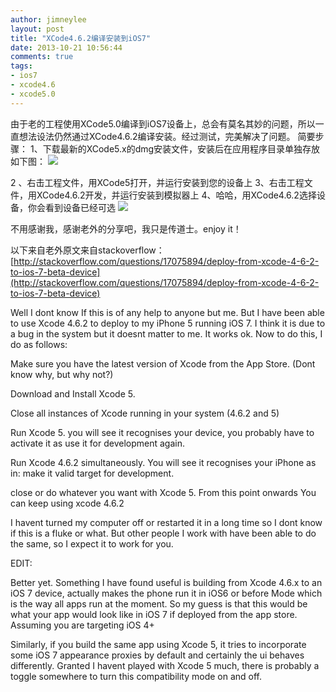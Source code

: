 ```yaml
---
author: jimneylee
layout: post
title: "XCode4.6.2编译安装到iOS7"
date: 2013-10-21 10:56:44
comments: true
tags:
- ios7
- xcode4.6
- xcode5.0
---
```


由于老的工程使用XCode5.0编译到iOS7设备上，总会有莫名其妙的问题，所以一直想法设法仍然通过XCode4.6.2编译安装。经过测试，完美解决了问题。
简要步骤：
1、下载最新的XCode5.x的dmg安装文件，安装后在应用程序目录单独存放如下图：
![](http://s12.sinaimg.cn/mw690/6d2b4810gx6DALTwJm31b&690)

2 、右击工程文件，用XCode5打开，并运行安装到您的设备上
3、右击工程文件，用XCode4.6.2开发，并运行安装到模拟器上
4、哈哈，用XCode4.6.2选择设备，你会看到设备已经可选
![](http://s10.sinaimg.cn/mw690/6d2b4810gx6DAMnGl7jb9&690)

不用感谢我，感谢老外的分享吧，我只是传道士。enjoy it！

以下来自老外原文来自stackoverflow：[http://stackoverflow.com/questions/17075894/deploy-from-xcode-4-6-2-to-ios-7-beta-device](http://stackoverflow.com/questions/17075894/deploy-from-xcode-4-6-2-to-ios-7-beta-device)

Well I dont know If this is of any help to anyone but me. But I have been able to use Xcode 4.6.2 to deploy to my iPhone 5 running iOS 7. I think it is due to a bug in the system but it doesnt matter to me. It works ok. Now to do this, I do as follows:

Make sure you have the latest version of Xcode from the App Store. (Dont know why, but why not?)

Download and Install Xcode 5.

Close all instances of Xcode running in your system (4.6.2 and 5)

Run Xcode 5. you will see it recognises your device, you probably have to activate it as use it for development again.

Run Xcode 4.6.2 simultaneously. You will see it recognises your iPhone as in: make it valid target for development.

close or do whatever you want with Xcode 5. From this point onwards You can keep using xcode 4.6.2

I havent turned my computer off or restarted it in a long time so I dont know if this is a fluke or what. But other people I work with have been able to do the same, so I expect it to work for you.

EDIT:

Better yet. Something I have found useful is building from Xcode 4.6.x to an iOS 7 device, actually makes the phone run it in iOS6 or before Mode which is the way all apps run at the moment. So my guess is that this would be what your app would look like in iOS 7 if deployed from the app store. Assuming you are targeting iOS 4+

Similarly, if you build the same app using Xcode 5, it tries to incorporate some iOS 7 appearance proxies by default and certainly the ui behaves differently. Granted I havent played with Xcode 5 much, there is probably a toggle somewhere to turn this compatibility mode on and off.